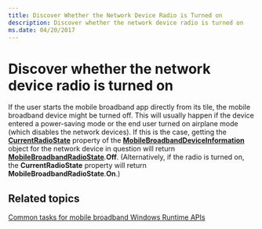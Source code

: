 ```yaml
---
title: Discover Whether the Network Device Radio is Turned on
description: Discover whether the network device radio is turned on
ms.date: 04/20/2017
---
```


# Discover whether the network device radio is turned on


If the user starts the mobile broadband app directly from its tile, the mobile broadband device might be turned off. This will usually happen if the device entered a power-saving mode or the end user turned on airplane mode (which disables the network devices). If this is the case, getting the [**CurrentRadioState**](/uwp/api/Windows.Networking.NetworkOperators.MobileBroadbandDeviceInformation#Windows_Networking_NetworkOperators_MobileBroadbandDeviceInformation_CurrentRadioState) property of the [**MobileBroadbandDeviceInformation**](/uwp/api/Windows.Networking.NetworkOperators.MobileBroadbandDeviceInformation) object for the network device in question will return [**MobileBroadbandRadioState**](/uwp/api/Windows.Networking.NetworkOperators.MobileBroadbandRadioState).**Off**. (Alternatively, if the radio is turned on, the **CurrentRadioState** property will return **MobileBroadbandRadioState**.**On**.)

## <span id="related_topics"></span>Related topics


[Common tasks for mobile broadband Windows Runtime APIs](./create-a-mobilebroadbandaccount-object.md)

 

